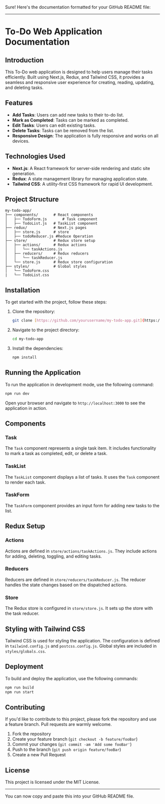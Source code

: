 Sure! Here's the documentation formatted for your GitHub README file:

---

# To-Do Web Application Documentation

## Introduction

This To-Do web application is designed to help users manage their tasks efficiently. Built using Next.js, Redux, and Tailwind CSS, it provides a seamless and responsive user experience for creating, reading, updating, and deleting tasks.

## Features

- **Add Tasks**: Users can add new tasks to their to-do list.
- **Mark as Completed**: Tasks can be marked as completed.
- **Edit Tasks**: Users can edit existing tasks.
- **Delete Tasks**: Tasks can be removed from the list.
- **Responsive Design**: The application is fully responsive and works on all devices.

## Technologies Used

- **Next.js**: A React framework for server-side rendering and static site generation.
- **Redux**: A state management library for managing application state.
- **Tailwind CSS**: A utility-first CSS framework for rapid UI development.

## Project Structure

```
my-todo-app/
├── components/       # React components
│   ├── TodoForm.js       # Task component
│   ├── TodoList.js   # TaskList component   
├── redux/            # Next.js pages
│   ├── store.js      # store
│   ├── todoReducer.js #Reduce Operation
├── store/            # Redux store setup
│   ├── actions/      # Redux actions
│   │   └── taskActions.js
│   ├── reducers/     # Redux reducers
│   │   └── taskReducer.js
│   └── store.js      # Redux store configuration
├── styles/           # Global styles
│   └── TodoForm.css
|   └── TodoList.css

```

## Installation

To get started with the project, follow these steps:

1. Clone the repository:
   ```bash
   git clone [https://github.com/yourusername/my-todo-app.git](https://github.com/shakib08/shakib-to-do-task/tree/master)
   ```
2. Navigate to the project directory:
   ```bash
   cd my-todo-app
   ```
3. Install the dependencies:
   ```bash
   npm install
   ```

## Running the Application

To run the application in development mode, use the following command:

```bash
npm run dev
```

Open your browser and navigate to `http://localhost:3000` to see the application in action.

## Components

### Task

The `Task` component represents a single task item. It includes functionality to mark a task as completed, edit, or delete a task.

### TaskList

The `TaskList` component displays a list of tasks. It uses the `Task` component to render each task.

### TaskForm

The `TaskForm` component provides an input form for adding new tasks to the list.

## Redux Setup

### Actions

Actions are defined in `store/actions/taskActions.js`. They include actions for adding, deleting, toggling, and editing tasks.

### Reducers

Reducers are defined in `store/reducers/taskReducer.js`. The reducer handles the state changes based on the dispatched actions.

### Store

The Redux store is configured in `store/store.js`. It sets up the store with the task reducer.

## Styling with Tailwind CSS

Tailwind CSS is used for styling the application. The configuration is defined in `tailwind.config.js` and `postcss.config.js`. Global styles are included in `styles/globals.css`.

## Deployment

To build and deploy the application, use the following commands:

```bash
npm run build
npm run start
```

## Contributing

If you'd like to contribute to this project, please fork the repository and use a feature branch. Pull requests are warmly welcome.

1. Fork the repository
2. Create your feature branch (`git checkout -b feature/fooBar`)
3. Commit your changes (`git commit -am 'Add some fooBar'`)
4. Push to the branch (`git push origin feature/fooBar`)
5. Create a new Pull Request

## License

This project is licensed under the MIT License.

---

You can now copy and paste this into your GitHub README file.
